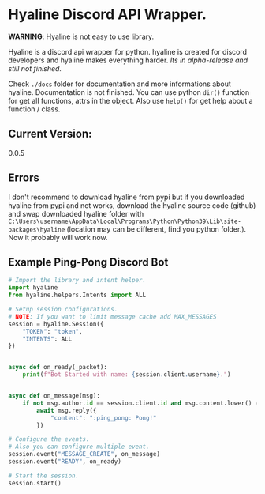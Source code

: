# Hyaline Discord API Wrapper.

**WARNING**: Hyaline is not easy to use library.

Hyaline is a discord api wrapper for python. hyaline is created for discord developers and hyaline makes everything harder. _Its in alpha-release and still not finished._

Check `./docs` folder for documentation and more informations about hyaline. Documentation is not finished. You can use python `dir()` function for get all functions, attrs in the object. Also use `help()` for get help about a function / class.


## Current Version:
0.0.5
## Errors

I don't recommend to download hyaline from pypi but if you downloaded hyaline from pypi and not works, download the hyaline source code (github) and swap downloaded hyaline folder with `C:\Users\username\AppData\Local\Programs\Python\Python39\Lib\site-packages\hyaline` (location may can be different, find you python folder.). Now it probably will work now.

## Example Ping-Pong Discord Bot

```py
# Import the library and intent helper.
import hyaline
from hyaline.helpers.Intents import ALL

# Setup session configurations.
# NOTE: If you want to limit message cache add MAX_MESSAGES
session = hyaline.Session({
    "TOKEN": "token",
    "INTENTS": ALL
})


async def on_ready(_packet):
    print(f"Bot Started with name: {session.client.username}.")


async def on_message(msg):
    if not msg.author.id == session.client.id and msg.content.lower() == "ping":
        await msg.reply({
            "content": ":ping_pong: Pong!"
        })

# Configure the events.
# Also you can configure multiple event.
session.event("MESSAGE_CREATE", on_message)
session.event("READY", on_ready)

# Start the session.
session.start()
```
